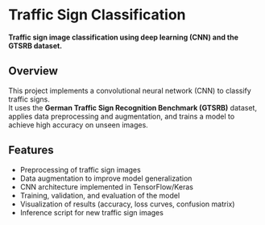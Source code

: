 # Traffic Sign Classification

**Traffic sign image classification using deep learning (CNN) and the GTSRB dataset.**

## Overview
This project implements a convolutional neural network (CNN) to classify traffic signs.  
It uses the **German Traffic Sign Recognition Benchmark (GTSRB)** dataset, applies data preprocessing and augmentation, and trains a model to achieve high accuracy on unseen images.

## Features
- Preprocessing of traffic sign images
- Data augmentation to improve model generalization
- CNN architecture implemented in TensorFlow/Keras
- Training, validation, and evaluation of the model
- Visualization of results (accuracy, loss curves, confusion matrix)
- Inference script for new traffic sign images


